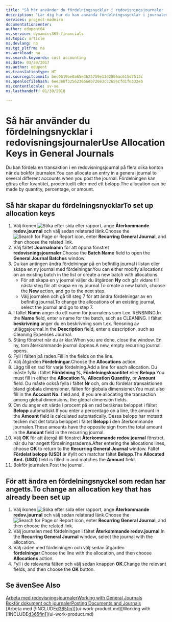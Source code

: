 ```yaml
---
title: "Så här använder du fördelningsnycklar i redovisningsjournaler | Microsoft Docs"
description: "Lär dig hur du kan använda fördelningsnycklar i journaler."
services: project-madeira
documentationcenter: 
author: edupont04
ms.service: dynamics365-financials
ms.topic: article
ms.devlang: na
ms.tgt_pltfrm: na
ms.workload: na
ms.search.keywords: cost accounting
ms.date: 03/29/2017
ms.author: edupont
ms.translationtype: HT
ms.sourcegitcommit: bec0619be0a65e3625759e13d2866ac615d7513c
ms.openlocfilehash: 6ee3e0f325623666eb720e3cc2656cfd1f6332eb
ms.contentlocale: sv-se
ms.lasthandoff: 01/30/2018

---
```

# <a name="use-allocation-keys-in-general-journals"></a><span data-ttu-id="2b091-103">Så här använder du fördelningsnycklar i redovisningsjournaler</span><span class="sxs-lookup"><span data-stu-id="2b091-103">Use Allocation Keys in General Journals</span></span>
<span data-ttu-id="2b091-104">Du kan fördela en transaktion i en redovisningsjournal på flera olika konton när du bokför journalen.</span><span class="sxs-lookup"><span data-stu-id="2b091-104">You can allocate an entry in a general journal to several different accounts when you post the journal.</span></span> <span data-ttu-id="2b091-105">Fördelningen kan göras efter kvantitet, procentuellt eller med ett belopp.</span><span class="sxs-lookup"><span data-stu-id="2b091-105">The allocation can be made by quantity, percentage, or amount.</span></span>

## <a name="to-set-up-allocation-keys"></a><span data-ttu-id="2b091-106">Så här skapar du fördelningsnycklar</span><span class="sxs-lookup"><span data-stu-id="2b091-106">To set up allocation keys</span></span>
1. <span data-ttu-id="2b091-107">Välj ikonen ![Söka efter sida eller rapport](media/ui-search/search_small.png "Ikonen Söka efter sida eller rapport"), ange **Återkommande redov.journal** och välj sedan relaterad länk.</span><span class="sxs-lookup"><span data-stu-id="2b091-107">Choose the ![Search for Page or Report](media/ui-search/search_small.png "Search for Page or Report icon") icon, enter **Recurring General Journal**, and then choose the related link.</span></span>
2. <span data-ttu-id="2b091-108">Välj fältet **Journalnamn** för att öppna fönstret **redovisningsjournaler**.</span><span class="sxs-lookup"><span data-stu-id="2b091-108">Choose the **Batch Name** field to open the **General Journal Batches** window.</span></span>
3. <span data-ttu-id="2b091-109">Du kan antingen ändra fördelningar på en befintlig journal i listan eller skapa en ny journal med fördelningar.</span><span class="sxs-lookup"><span data-stu-id="2b091-109">You can either modify allocations on an existing batch in the list or create a new batch with allocations.</span></span>
   * <span data-ttu-id="2b091-110">För att skapa en y journal väljer du åtgärden **Ny** och går vidare till nästa steg för att skapa en ny journal.</span><span class="sxs-lookup"><span data-stu-id="2b091-110">To create a new batch, choose the **New** action, and go to the next step.</span></span>
   * <span data-ttu-id="2b091-111">Välj journalen och gå till steg 7 för att ändra fördelningar av en befintlig journal.</span><span class="sxs-lookup"><span data-stu-id="2b091-111">To change the allocations of an existing journal, select the journal and go to step 7.</span></span>    
4. <span data-ttu-id="2b091-112">I fältet **Namn** anger du ett namn för journalens som t.ex. RENSNING.</span><span class="sxs-lookup"><span data-stu-id="2b091-112">In the **Name** field, enter a name for the batch, such as CLEANING.</span></span> <span data-ttu-id="2b091-113">I fältet **beskrivning** anger du en beskrivning som t.ex. Rensning av utläggsjournal.</span><span class="sxs-lookup"><span data-stu-id="2b091-113">In the **Description** field, enter a description, such as Cleaning Expenses Journal.</span></span>
5. <span data-ttu-id="2b091-114">Stäng fönstret när du är klar.</span><span class="sxs-lookup"><span data-stu-id="2b091-114">When you are done, close the window.</span></span> <span data-ttu-id="2b091-115">En ny, tom återkommande journal öppnas.</span><span class="sxs-lookup"><span data-stu-id="2b091-115">A new, empty recurring journal opens.</span></span>
6. <span data-ttu-id="2b091-116">Fyll i fälten på raden.</span><span class="sxs-lookup"><span data-stu-id="2b091-116">Fill in the fields on the line.</span></span>
7. <span data-ttu-id="2b091-117">Välj åtgärden **Fördelningar**.</span><span class="sxs-lookup"><span data-stu-id="2b091-117">Choose the **Allocations** action.</span></span>
8. <span data-ttu-id="2b091-118">Lägg till en rad för varje fördelning.</span><span class="sxs-lookup"><span data-stu-id="2b091-118">Add a line for each allocation.</span></span> <span data-ttu-id="2b091-119">Du måste fylla i fältet **Fördelning %**, **Fördelningskvantitet** eller **Belopp**.</span><span class="sxs-lookup"><span data-stu-id="2b091-119">You must fill in either the **Allocation %**, **Allocation Quantity**, or **Amount** field.</span></span> <span data-ttu-id="2b091-120">Du måste också fylla i fältet **Nr** och, om du fördelar transaktionen bland globala dimensioner, fälten för globala dimensioner.</span><span class="sxs-lookup"><span data-stu-id="2b091-120">You must also fill in the **Account No.** field and, if you are allocating the transaction among global dimensions, the global dimension fields.</span></span>
9. <span data-ttu-id="2b091-121">Om du anger ett värde i procent på en rad beräknas beloppet i fältet **Belopp** automatiskt.</span><span class="sxs-lookup"><span data-stu-id="2b091-121">If you enter a percentage on a line, the amount in the **Amount** field is calculated automatically.</span></span> <span data-ttu-id="2b091-122">Dessa belopp har motsatt tecken mot det totala beloppet i fältet **Belopp** i den återkommande journalen.</span><span class="sxs-lookup"><span data-stu-id="2b091-122">These amounts have the opposite sign from the total amount in the **Amount** field in the recurring journal.</span></span>
10. <span data-ttu-id="2b091-123">Välj **OK** för att återgå till fönstret **Återkommande redov.journal** fönstret, när du har angett fördelningsraderna.</span><span class="sxs-lookup"><span data-stu-id="2b091-123">After entering the allocations lines, choose **OK** to return to the **Recurring General Journal** window.</span></span> <span data-ttu-id="2b091-124">Fältet **Fördelat belopp (USD)** är ifyllt och matchar fältet **Belopp**.</span><span class="sxs-lookup"><span data-stu-id="2b091-124">The **Allocated Amt. (USD)** field is filled in and matches the **Amount** field.</span></span>
11. <span data-ttu-id="2b091-125">Bokför journalen.</span><span class="sxs-lookup"><span data-stu-id="2b091-125">Post the journal.</span></span>

## <a name="to-change-an-allocation-key-that-has-already-been-set-up"></a><span data-ttu-id="2b091-126">För att ändra en fördelningsnyckel som redan har angetts.</span><span class="sxs-lookup"><span data-stu-id="2b091-126">To change an allocation key that has already been set up</span></span>
1. <span data-ttu-id="2b091-127">Välj ikonen ![Söka efter sida eller rapport](media/ui-search/search_small.png "Ikonen Söka efter sida eller rapport"), ange **Återkommande redov.journal** och välj sedan relaterad länk.</span><span class="sxs-lookup"><span data-stu-id="2b091-127">Choose the ![Search for Page or Report](media/ui-search/search_small.png "Search for Page or Report icon") icon, enter **Recurring General Journal**, and then choose the related link.</span></span>
2. <span data-ttu-id="2b091-128">Välj journalen med fördelningen i fältet **Återkommande redov.journal**.</span><span class="sxs-lookup"><span data-stu-id="2b091-128">In the **Recurring General Journal** window, select the journal with the allocation.</span></span>
3. <span data-ttu-id="2b091-129">Välj raden med fördelningen och välj sedan åtgärden **fördelningar**.</span><span class="sxs-lookup"><span data-stu-id="2b091-129">Choose the line with the allocation, and then choose **Allocations** action.</span></span>
4. <span data-ttu-id="2b091-130">Fyll i de relevanta fälten och välj sedan knappen **OK**.</span><span class="sxs-lookup"><span data-stu-id="2b091-130">Change the relevant fields, and then choose the **OK** button.</span></span>

## <a name="see-also"></a><span data-ttu-id="2b091-131">Se även</span><span class="sxs-lookup"><span data-stu-id="2b091-131">See Also</span></span>
[<span data-ttu-id="2b091-132">Arbeta med redovisningsjournaler</span><span class="sxs-lookup"><span data-stu-id="2b091-132">Working with General Journals</span></span>](ui-work-general-journals.md)  
[<span data-ttu-id="2b091-133">Bokför dokument och journaler</span><span class="sxs-lookup"><span data-stu-id="2b091-133">Posting Documents and Journals</span></span>](ui-post-documents-journals.md)  
<span data-ttu-id="2b091-134">[Arbeta med [!INCLUDE[d365fin](includes/d365fin_md.md)]](ui-work-product.md)</span><span class="sxs-lookup"><span data-stu-id="2b091-134">[Working with [!INCLUDE[d365fin](includes/d365fin_md.md)]](ui-work-product.md)</span></span>

